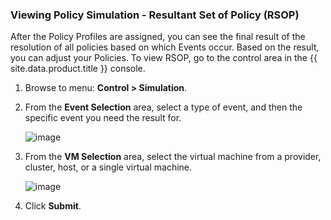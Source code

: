 ### Viewing Policy Simulation - Resultant Set of Policy (RSOP)

After the Policy Profiles are assigned, you can see the final result of the resolution of all policies based on which Events occur. Based on the result, you can adjust your Policies. To view RSOP, go to the control area in the {{ site.data.product.title }} console.

1. Browse to menu: **Control > Simulation**.

2.  From the **Event Selection** area, select a type of event, and then the specific event you need the result for.

    ![image](../images/1963.png)

3. From the **VM Selection** area, select the virtual machine from a provider, cluster, host, or a single virtual machine.

    ![image](../images/1962.png)

4. Click **Submit**.
